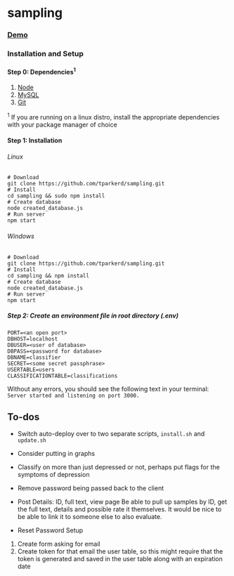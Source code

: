 # sampling
### [Demo](http://cop4935group19.ddns.net/)

### Installation and Setup
#### Step 0: Dependencies<sup>1</sup>
1. [Node](https://nodejs.org/en/)
2. [MySQL](https://dev.mysql.com/downloads/installer/)
3. [Git](https://git-scm.com/)

<sup>1</sup> If you are running on a linux distro, install the appropriate dependencies with your package manager of choice

#### Step 1: Installation
###### Linux
```
# Download
git clone https://github.com/tparkerd/sampling.git
# Install
cd sampling && sudo npm install
# Create database
node created_database.js
# Run server
npm start
```

###### Windows
```
# Download
git clone https://github.com/tparkerd/sampling.git
# Install
cd sampling && npm install
# Create database
node created_database.js
# Run server
npm start
```

##### Step 2: Create an environment file in root directory (.env)
```
PORT=<an open port>
DBHOST=localhost
DBUSER=<user of database>
DBPASS=<password for database>
DBNAME=classifier
SECRET=<some secret passphrase>
USERTABLE=users
CLASSIFICATIONTABLE=classifications
```

Without any errors, you should see the following text in your terminal:
`Server started and listening on port 3000.`

## To-dos
- Switch auto-deploy over to two separate scripts, `install.sh` and `update.sh`
- Consider putting in graphs
- Classify on more than just depressed or not, perhaps put flags for the symptoms of depression
- Remove password being passed back to the client
- Post Details: ID, full text, view page
  Be able to pull up samples by ID, get the full text, details and possible rate it themselves.
  It would be nice to be able to link it to someone else to also evaluate.

- Reset Password Setup
1. Create form asking for email
2. Create token for that email the user table, so this might require that the token is generated and saved in the user table along with an expiration date
